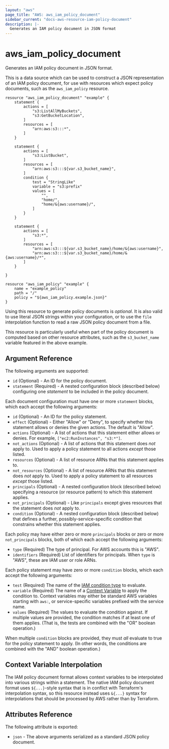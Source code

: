 ```yaml
---
layout: "aws"
page_title: "AWS: aws_iam_policy_document"
sidebar_current: "docs-aws-resource-iam-policy-document"
description: |-
  Generates an IAM policy document in JSON format
---
```


# aws\_iam\_policy\_document

Generates an IAM policy document in JSON format.

This is a data source which can be used to construct a JSON representation of
an IAM policy document, for use with resources which expect policy documents,
such as the `aws_iam_policy` resource.

```
resource "aws_iam_policy_document" "example" {
    statement {
        actions = [
            "s3:ListAllMyBuckets",
            "s3:GetBucketLocation",
        ]
        resources = [
            "arn:aws:s3:::*",
        ]
    }

    statement {
        actions = [
            "s3:ListBucket",
        ]
        resources = [
            "arn:aws:s3:::${var.s3_bucket_name}",
        ]
        condition {
            test = "StringLike"
            variable = "s3:prefix"
            values = [
                "",
                "home/",
                "home/&{aws:username}/",
            ]
        }
    }

    statement {
        actions = [
            "s3:*",
        ]
        resources = [
            "arn:aws:s3:::${var.s3_bucket_name}/home/&{aws:username}",
            "arn:aws:s3:::${var.s3_bucket_name}/home/&{aws:username}/*",
        ]
    }

}

resource "aws_iam_policy" "example" {
    name = "example_policy"
    path = "/"
    policy = "${aws_iam_policy.example.json}"
}
```

Using this resource to generate policy documents is *optional*. It is also
valid to use literal JSON strings within your configuration, or to use the
`file` interpolation function to read a raw JSON policy document from a file.

This resource is particularly useful when part of the policy document is
computed based on other resource attributes, such as the `s3_bucket_name`
variable featured in the above example.

## Argument Reference

The following arguments are supported:

* `id` (Optional) - An ID for the policy document.
* `statement` (Required) - A nested configuration block (described below)
  configuring one *statement* to be included in the policy document.

Each document configuration must have one or more `statement` blocks, which
each accept the following arguments:

* `id` (Optional) - An ID for the policy statement.
* `effect` (Optional) - Either "Allow" or "Deny", to specify whether this
  statement allows or denies the given actions. The default is "Allow".
* `actions` (Optional) - A list of actions that this statement either allows
  or denies. For example, ``["ec2:RunInstances", "s3:*"]``.
* `not_actions` (Optional) - A list of actions that this statement does *not*
  apply to. Used to apply a policy statement to all actions *except* those
  listed.
* `resources` (Optional) - A list of resource ARNs that this statement applies
  to.
* `not_resources` (Optional) - A list of resource ARNs that this statement
  does *not* apply to. Used to apply a policy statement to all resources
  *except* those listed.
* `principals` (Optional) - A nested configuration block (described below)
  specifying a resource (or resource pattern) to which this statement applies.
* `not_principals` (Optional) - Like `principals` except gives resources that
  the statement does *not* apply to.
* `condition` (Optional) - A nested configuration block (described below)
  that defines a further, possibly-service-specific condition that constrains
  whether this statement applies.

Each policy may have either zero or more `principals` blocks or zero or more
`not_principals` blocks, both of which each accept the following arguments:

* `type` (Required) The type of principal. For AWS accounts this is "AWS".
* `identifiers` (Required) List of identifiers for principals. When `type`
  is "AWS", these are IAM user or role ARNs.

Each policy statement may have zero or more `condition` blocks, which each
accept the following arguments:

* `test` (Required) The name of the
  [IAM condition type](http://docs.aws.amazon.com/IAM/latest/UserGuide/reference_policies_elements.html#AccessPolicyLanguage_ConditionType)
  to evaluate.
* `variable` (Required) The name of a
  [Context Variable](http://docs.aws.amazon.com/IAM/latest/UserGuide/reference_policies_elements.html#AvailableKeys)
  to apply the condition to. Context variables may either be standard AWS
  variables starting with `aws:`, or service-specific variables prefixed with
  the service name.
* `values` (Required) The values to evaluate the condition against. If multiple
  values are provided, the condition matches if at least one of them applies.
  (That is, the tests are combined with the "OR" boolean operation.)

When multiple `condition` blocks are provided, they must *all* evaluate to true
for the policy statement to apply. (In other words, the conditions are combined
with the "AND" boolean operation.)

## Context Variable Interpolation

The IAM policy document format allows context variables to be interpolated
into various strings within a statement. The native IAM policy document format
uses `${...}`-style syntax that is in conflict with Terraform's interpolation
syntax, so this resource instead uses `&{...}` syntax for interpolations that
should be processed by AWS rather than by Terraform.

## Attributes Reference

The following attribute is exported:

* `json` - The above arguments serialized as a standard JSON policy document.

